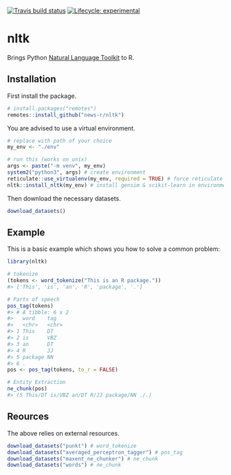 
<!-- README.md is generated from README.Rmd. Please edit that file -->
<!-- badges: start -->
[![Travis build status](https://travis-ci.org/news-r/nltk.svg?branch=master)](https://travis-ci.org/news-r/nltk) [![Lifecycle: experimental](https://img.shields.io/badge/lifecycle-experimental-orange.svg)](https://www.tidyverse.org/lifecycle/#experimental) <!-- badges: end -->

nltk
====

Brings Python [Natural Language Toolkit](https://www.nltk.org/) to R.

Installation
------------

First install the package.

``` r
# install.packages("remotes")
remotes::install_github("news-r/nltk")
```

You are advised to use a virtual environment.

``` r
# replace with path of your choice
my_env <- "./env"

# run this (works on unix)
args <- paste("-m venv", my_env)
system2("python3", args) # create environment
reticulate::use_virtualenv(my_env, required = TRUE) # force reticulate to use env
nltk::install_nltk(my_env) # install gensim & scikit-learn in environment
```

Then download the necessary datasets.

``` r
download_datasets()
```

Example
-------

This is a basic example which shows you how to solve a common problem:

``` r
library(nltk)

# tokenize
(tokens <- word_tokenize("This is an R package."))
#> ['This', 'is', 'an', 'R', 'package', '.']

# Parts of speech
pos_tag(tokens)
#> # A tibble: 6 x 2
#>   word    tag  
#>   <chr>   <chr>
#> 1 This    DT   
#> 2 is      VBZ  
#> 3 an      DT   
#> 4 R       JJ   
#> 5 package NN   
#> 6 .       .
pos <- pos_tag(tokens, to_r = FALSE)

# Entity Extraction
ne_chunk(pos)
#> (S This/DT is/VBZ an/DT R/JJ package/NN ./.)
```

Reources
--------

The above relies on external resources.

``` r
download_datasets("punkt") # word_tokenize
download_datasets("averaged_perceptron_tagger") # pos_tag
download_datasets("maxent_ne_chunker") # ne_chunk
download_datasets("words") # ne_chunk
```

